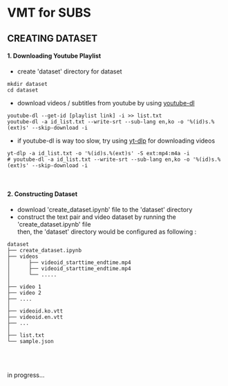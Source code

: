 # VMT for SUBS 
## CREATING DATASET 
#### 1. Downloading Youtube Playlist
- create 'dataset' directory for dataset 
```
mkdir dataset
cd dataset
```
- download videos / subtitles from youtube by using [youtube-dl](https://github.com/ytdl-org/youtube-dl)

```
youtube-dl --get-id [playlist link] -i >> list.txt
youtube-dl -a id_list.txt --write-srt --sub-lang en,ko -o '%(id)s.%(ext)s' --skip-download -i 
```
- if youtube-dl is way too slow, try using [yt-dlp](https://github.com/yt-dlp/yt-dlp) for downloading videos

```
yt-dlp -a id_list.txt -o '%(id)s.%(ext)s' -S ext:mp4:m4a -i
# youtube-dl -a id_list.txt --write-srt --sub-lang en,ko -o '%(id)s.%(ext)s' --skip-download -i 
```
<br>

#### 2. Constructing Dataset
- download 'create_dataset.ipynb' file to the 'dataset' directory
- construct the text pair and video dataset by running the 'create_dataset.ipynb' file <br>
  then, the 'dataset' directory would be configured as following :
```
dataset
├── create_dataset.ipynb
├── videos 
│      ├── videoid_starttime_endtime.mp4
│      ├── videoid_starttime_endtime.mp4
│      └── .....  
│
├── video 1
├── video 2
├── ....
│
├── videoid.ko.vtt
├── videoid.en.vtt
├── ...
│
├── list.txt
└── sample.json
```
<br>
<br>

in progress...


